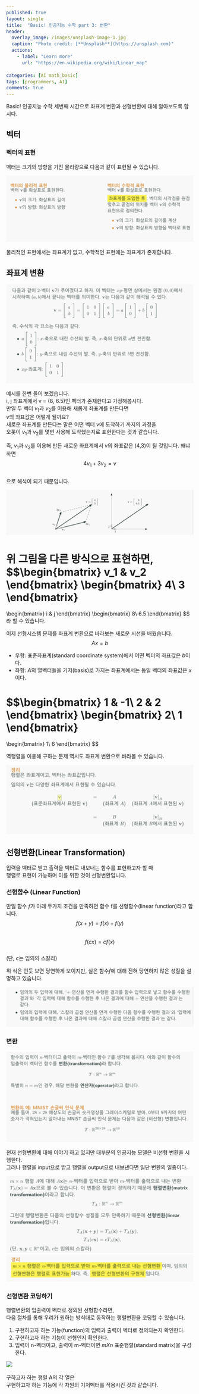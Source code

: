 ```yaml
---
published: true
layout: single
title:  "Basic! 인공지능 수학 part 3: 변환"
header:
  overlay_image: /images/unsplash-image-1.jpg
  caption: "Photo credit: [**Unsplash**](https://unsplash.com)"
  actions:
    - label: "Learn more"
      url: "https://en.wikipedia.org/wiki/Linear_map"
      
categories: [AI math_basic]
tags: [programmers, AI]
comments: true
---
```


Basic! 인공지능 수학 세번째 시간으로 좌표계 변환과 선형변환에 대해 알아보도록 합시다. 

## 벡터

### 벡터의 표현

벡터는 크기와 방향을 가진 물리량으로 다음과 같이 표현될 수 있습니다. 

![](/images/2020-12/transformation/1.png)

물리적인 표현에서는 좌표계가 없고, 수학적인 표현에는 좌표계가 존재합니다. 

## 좌표계 변환

![](/images/2020-12/transformation/2.png)


예시를 한번 들어 보겠습니다.  
i, j 좌표계에서 v = (8, 6.5)인 벡터가 존재한다고 가정해봅시다.  
만일 두 벡터 $v_1$과 $v_2$를 이용해 새롭게 좌표계를 만든다면  
$v$의 좌표값은 어떻게 될까요?  
새로운 좌표계를 만든다는 말은 어떤 벡터 $v$에 도착하기 까지의 과정을  
오롯이 $v_1$과 $v_2$를 몇번 사용해 도착했는지로 표현한다는 것과 같습니다.  

즉, $v_1$과 $v_2$를 이용해 만든 새로운 좌표계에서 $v$의 좌표값은 (4,3)이 될 것입니다. 왜냐하면  
$$ 4v_1 + 3v_2 = v$$  
으로 해석이 되기 때문입니다. 

![](/images/2020-12/transformation/3.png)

위 그림을 다른 방식으로 표현하면,  
$$\begin{bmatrix}
v_1 & v_2
\end{bmatrix}
\begin{bmatrix}
4\\
3
\end{bmatrix}
=
\begin{bmatrix}
i & j
\end{bmatrix}
\begin{bmatrix}
8\\
6.5
\end{bmatrix}
$$  
라 할 수 있습니다. 

이제 선형시스템 문제를 좌표계 변환으로 바라보는 새로운 시선을 배웠습니다.  
$$Ax = b$$  
* 우항: 표준좌표계(standard coordinate system)에서 어떤 벡터의 좌표값은 $b$이다.
* 좌항: $A$의 열벡터들을 기저(basis)로 가지는 좌표계에서는 동일 벡터의 좌표값은 $x$이다.
  
$$\begin{bmatrix}
1 & -1\\
2 & 2
\end{bmatrix}
\begin{bmatrix}
2\\
1
\end{bmatrix}
=
\begin{bmatrix}
1\\
6
\end{bmatrix}
$$
  
역행렬을 이용해 구하는 문제 역시도 좌표계 변환으로 바라볼 수 있습니다. 

![](/images/2020-12/transformation/4.png)

## 선형변환(Linear Transformation)

입력을 벡터로 받고 출력을 벡터로 내보내는 함수를 표현하고자 할 때  
행렬로 표현이 가능하며 이를 위한 것이 선형변환입니다.  

### 선형함수 (Linear Function)

만일 함수 $f$가 아래 두가지 조건을 만족하면 함수 f를 선형함수(linear function)라고 합니다.  
$$f(x+y) = f(x) + f(y)$$  
$$f(cx) = cf(x)$$  
(단, $c$는 임의의 스칼라)

위 식은 언듯 보면 당연하게 보이지만, 실은 함수$f$에 대해 전혀 당연하지 않은 성질을 설명하고 있습니다. 

![](/images/2020-12/transformation/5.png)

### 변환 

![](/images/2020-12/transformation/6.png)

현재 선형변환에 대해 이야기 하고 있지만 대부분의 인공지능 모델은 비선형 변환을 시행한다.  
그러나 행렬을 input으로 받고 행렬을 output으로 내보낸다면 일단 변환의 일종이다. 

![](/images/2020-12/transformation/7.png)
![](/images/2020-12/transformation/8.png)

### 선형변환 코딩하기 

행렬변환의 입출력이 벡터로 정의된 선형함수라면,  
다음 절차를 통해 우리가 원하는 방식대로 동작하는 행렬변환을 코딩할 수 있습니다.  
1. 구현하고자 하는 기능(function)의 입력과 출력이 벡터로 정의되는지 확인한다. 
2. 구현하고자 하는 기능이 선형인지 확인한다. 
3. 입력이 n-벡터이고, 출력이 m-벡터이면 $mXn$ 표준행렬(standard matrix)을 구성한다. 

![](/images/2020-12/transformation/9.png)

구하고자 하는 행렬 A의 각 열은  
구현하고자 하는 기능에 각 차원의 기저벡터를 적용시킨 것과 같습니다. 
